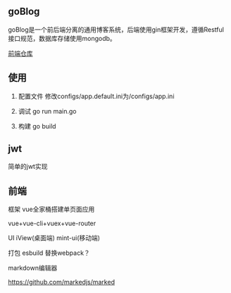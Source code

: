 ## goBlog

goBlog是一个前后端分离的通用博客系统，后端使用gin框架开发，遵循Restful接口规范，数据库存储使用mongodb。

[前端仓库](https://github.com/masterZSH/vue-blog)



## 使用
1. 配置文件 修改configs/app.default.ini为/configs/app.ini

2. 调试  go run main.go

3. 构建  go build

## jwt
简单的jwt实现


## 前端 

框架 vue全家桶搭建单页面应用

vue+vue-cli+vuex+vue-router

UI iView(桌面端) mint-ui(移动端)

打包 esbuild 替换webpack？

markdown编辑器 

https://github.com/markedjs/marked



